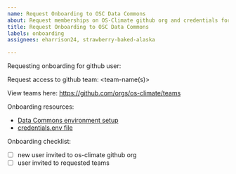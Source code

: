 ```yaml
---
name: Request Onboarding to OSC Data Commons
about: Request memberships on OS-Climate github org and credentials for Trino
title: Request Onboarding to OSC Data Commons
labels: onboarding
assignees: eharrison24, strawberry-baked-alaska

---
```


Requesting onboarding for github user: <github-user-name>

Request access to github team: <team-name(s)>

View teams here: https://github.com/orgs/os-climate/teams

Onboarding resources:
- [Data Commons environment setup](https://github.com/os-climate/os_c_data_commons/blob/main/docs/setup-initial-environment.md)
- [credentials.env file](https://github.com/os-climate/os_c_data_commons/blob/main/docs/credentials.env)

Onboarding checklist:
- [ ] new user invited to os-climate github org
- [ ] user invited to requested teams
